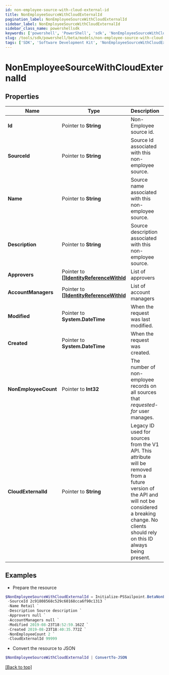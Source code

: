 ```yaml
---
id: non-employee-source-with-cloud-external-id
title: NonEmployeeSourceWithCloudExternalId
pagination_label: NonEmployeeSourceWithCloudExternalId
sidebar_label: NonEmployeeSourceWithCloudExternalId
sidebar_class_name: powershellsdk
keywords: ['powershell', 'PowerShell', 'sdk', 'NonEmployeeSourceWithCloudExternalId'] 
slug: /tools/sdk/powershell/beta/models/non-employee-source-with-cloud-external-id
tags: ['SDK', 'Software Development Kit', 'NonEmployeeSourceWithCloudExternalId']
---
```



# NonEmployeeSourceWithCloudExternalId

## Properties

Name | Type | Description | Notes
------------ | ------------- | ------------- | -------------
**Id** |  Pointer to **String** | Non-Employee source id. | [optional] 
**SourceId** |  Pointer to **String** | Source Id associated with this non-employee source. | [optional] 
**Name** |  Pointer to **String** | Source name associated with this non-employee source. | [optional] 
**Description** |  Pointer to **String** | Source description associated with this non-employee source. | [optional] 
**Approvers** |  Pointer to [**[]IdentityReferenceWithId**](identity-reference-with-id) | List of approvers | [optional] 
**AccountManagers** |  Pointer to [**[]IdentityReferenceWithId**](identity-reference-with-id) | List of account managers | [optional] 
**Modified** |  Pointer to **System.DateTime** | When the request was last modified. | [optional] 
**Created** |  Pointer to **System.DateTime** | When the request was created. | [optional] 
**NonEmployeeCount** |  Pointer to **Int32** | The number of non-employee records on all sources that *requested-for* user manages. | [optional] 
**CloudExternalId** |  Pointer to **String** | Legacy ID used for sources from the V1 API. This attribute will be removed from a future version of the API and will not be considered a breaking change. No clients should rely on this ID always being present. | [optional] 

## Examples

- Prepare the resource
```powershell
$NonEmployeeSourceWithCloudExternalId = Initialize-PSSailpoint.BetaNonEmployeeSourceWithCloudExternalId  -Id a0303682-5e4a-44f7-bdc2-6ce6112549c1 `
 -SourceId 2c91808568c529c60168cca6f90c1313 `
 -Name Retail `
 -Description Source description `
 -Approvers null `
 -AccountManagers null `
 -Modified 2019-08-23T18:52:59.162Z `
 -Created 2019-08-23T18:40:35.772Z `
 -NonEmployeeCount 2 `
 -CloudExternalId 99999
```

- Convert the resource to JSON
```powershell
$NonEmployeeSourceWithCloudExternalId | ConvertTo-JSON
```


[[Back to top]](#) 


